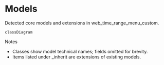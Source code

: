 # Models

Detected core models and extensions in web_time_range_menu_custom.

```mermaid
classDiagram
```

Notes
- Classes show model technical names; fields omitted for brevity.
- Items listed under _inherit are extensions of existing models.
